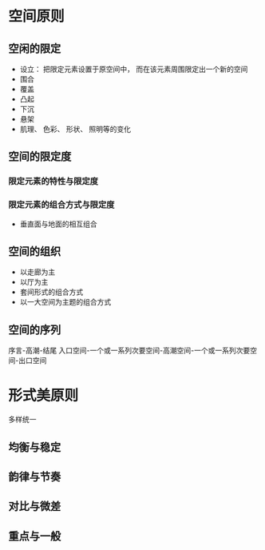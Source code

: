 # 空间原则

## 空闲的限定

- 设立： 把限定元素设置于原空间中， 而在该元素周围限定出一个新的空间
- 围合
- 覆盖
- 凸起
- 下沉
- 悬架
- 肌理、 色彩、 形状、 照明等的变化

## 空间的限定度

### 限定元素的特性与限定度

### 限定元素的组合方式与限定度

- 垂直面与地面的相互组合

## 空间的组织

- 以走廊为主
- 以厅为主
- 套间形式的组合方式
- 以一大空间为主题的组合方式

## 空间的序列

序言-高潮-结尾
入口空间-一个或一系列次要空间-高潮空间-一个或一系列次要空间-出口空间
# 形式美原则
多样统一
## 均衡与稳定
## 韵律与节奏
## 对比与微差
## 重点与一般

